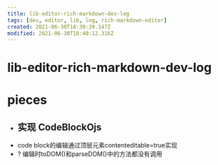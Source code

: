 ```yaml
---
title: lib-editor-rich-markdown-dev-log
tags: [dev, editor, lib, log, rich-markdown-editor]
created: 2021-06-30T18:39:39.147Z
modified: 2021-06-30T18:40:12.316Z
---
```


# lib-editor-rich-markdown-dev-log

# pieces

- ## 实现 CodeBlockOjs
- code block的编辑通过顶层元素contenteditable=true实现
- ? 编辑时toDOM()和parseDOM()中的方法都没有调用
